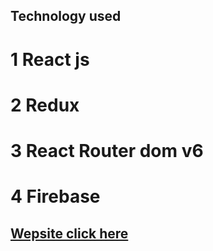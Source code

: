 ## **Technology used**
# 1 React js
# 2 Redux
# 3 React Router dom v6
# 4 Firebase
## [Wepsite click here](https://stellular-alfajores-d058d3.netlify.app/)

